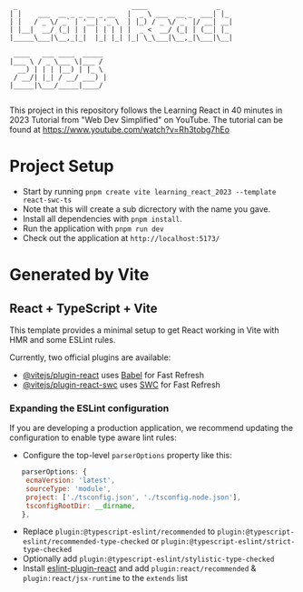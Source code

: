 ```
 _                            ____                 _   
| |    ___  __ _ _ __ _ __   |  _ \ ___  __ _  ___| |_ 
| |   / _ \/ _` | '__| '_ \  | |_) / _ \/ _` |/ __| __|
| |__|  __/ (_| | |  | | | | |  _ <  __/ (_| | (__| |_ 
|_____\___|\__,_|_|  |_| |_| |_| \_\___|\__,_|\___|\__|
                                                       
 ____   ___ ____  _____ 
|___ \ / _ \___ \|___ / 
  __) | | | |__) | |_ \ 
 / __/| |_| / __/ ___) |
|_____|\___/_____|____/ 
                        
```

This project in this repository follows the Learning React in 40 minutes in 2023 Tutorial from 
"Web Dev Simplified" on YouTube. The tutorial can be found at https://www.youtube.com/watch?v=Rh3tobg7hEo



# Project Setup
- Start by running `pnpm create vite learning_react_2023 --template react-swc-ts`
- Note that this will create a sub dicrectory with the name you gave.
- Install all dependencies with `pnpm install`.
- Run the application with `pnpm run dev`
- Check out the application at `http://localhost:5173/`


# Generated by Vite

## React + TypeScript + Vite

This template provides a minimal setup to get React working in Vite with HMR and some ESLint rules.

Currently, two official plugins are available:

- [@vitejs/plugin-react](https://github.com/vitejs/vite-plugin-react/blob/main/packages/plugin-react/README.md) uses [Babel](https://babeljs.io/) for Fast Refresh
- [@vitejs/plugin-react-swc](https://github.com/vitejs/vite-plugin-react-swc) uses [SWC](https://swc.rs/) for Fast Refresh

### Expanding the ESLint configuration

If you are developing a production application, we recommend updating the configuration to enable type aware lint rules:

- Configure the top-level `parserOptions` property like this:

```js
   parserOptions: {
    ecmaVersion: 'latest',
    sourceType: 'module',
    project: ['./tsconfig.json', './tsconfig.node.json'],
    tsconfigRootDir: __dirname,
   },
```

- Replace `plugin:@typescript-eslint/recommended` to `plugin:@typescript-eslint/recommended-type-checked` or `plugin:@typescript-eslint/strict-type-checked`
- Optionally add `plugin:@typescript-eslint/stylistic-type-checked`
- Install [eslint-plugin-react](https://github.com/jsx-eslint/eslint-plugin-react) and add `plugin:react/recommended` & `plugin:react/jsx-runtime` to the `extends` list
